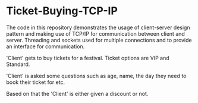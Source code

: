 # Ticket-Buying-TCP-IP

The code in this repository demonstrates the usage of client-server design pattern and making use of TCP/IP for communication between client and server. Threading and sockets used for multiple connections and to provide an interface for communication.

'Client' gets to buy tickets for a festival. Ticket options are VIP and Standard.

'Client' is asked some questions such as age, name, the day they need to book their ticket for etc.

Based on that the 'Client' is either given a discount or not.
